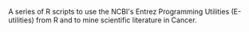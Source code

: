 A series of R scripts to use the NCBI's Entrez Programming Utilities (E-utilities) from R and to mine scientific literature in Cancer.

